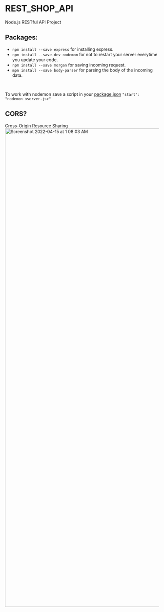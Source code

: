 # REST_SHOP_API

Node.js RESTful API Project

## Packages:

<div>

- `npm install --save express` for installing express.
- `npm install --save-dev nodemon` for not to restart your server everytime you update your code.
- `npm install --save morgan` for saving incoming request.
- `mpn install --save body-parser` for parsing the body of the incoming data.
</div>
<br>

To work with nodemon save a script in your <u>package.json</u> `"start": "nodemon <server.js>" `

## CORS?

Cross-Origin Resource Sharing
<img width="1565" alt="Screenshot 2022-04-15 at 1 08 03 AM" src="https://user-images.githubusercontent.com/57345756/163464049-e32bf334-a264-4519-9280-0100b77caf7e.png">
